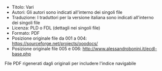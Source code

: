 * Titolo: Vari
* Autori: Gli autori sono indicati all'interno dei singoli file
* Traduzione: I traduttori per la versione italiana sono indicati all'interno dei singoli file
* Licenza: PLD o FDL (dettagli nei singoli file)
* Formato: PDF
* Posizione originale file da 001 a 004: https://sourceforge.net/projects/ooodocs/
* Posizione originale file 005 e 006: http://www.alessandrobonini.it/ecdl-base.php

File PDF rigenerati dagli originali per includere l'indice navigabile
